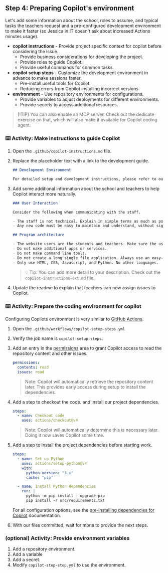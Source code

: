 ## Step 4: Preparing Copilot's environment

Let's add some information about the school, roles to assume, and typical tasks the teachers request and a pre-configured development environment to make it faster (so Jessica in IT doesn't ask about increased Actions minutes usage).

- **copilot instructions** - Provide project specific context for copilot before considering the issue.
  - Provide business considerations for developing the project.
  - Provide roles to guide Copilot.
  - Provide useful commands for common tasks.
- **copilot setup steps** - Customize the development environment in advance to make sessions faster.
  - Pre-install useful tools for Copilot.
  - Reducing errors from Copilot installing incorrect versions.
- **environment** - Use repository environments for configurations.
  - Provide variables to adjust deployments for different environments.
  - Provide secrets to access additional resources.

> [!TIP] You can also enable an MCP server. Check out the dedicate exercise on that, which will also make it available for Copilot coding agent.

### ⌨️ Activity: Make instructions to guide Copilot

1. Open the `.github/copilot-instructions.md` file.

1. Replace the placeholder text with a link to the development guide.

   ```md
   ## Development Environment

   For detailed setup and development instructions, please refer to our [Development Guide](../docs/how-to-develop.md).
   ```

1. Add some additional information about the school and teachers to help Copilot interact more naturally.

   ```md
   ### User Interaction

   Consider the following when communicating with the staff.

   - The staff is not technical. Explain in simple terms as much as possible and avoid software jargon.
   - Any new code must be easy to maintain and understand, without significant coding experience.

   ## Program architecture

   - The website users are the students and teachers. Make sure the user experience is simple.
   - Do not make additional apps or services.
   - Do not make command line tools.
   - Do not create a long single file application. Always use an easy-to-understand directory structure.
   - Only use HTML, CSS, Javascript, and Python. No other languages.
   ```

   > 💡 Tip: You can add more detail to your description. Check out the `copilot-instructions-ext.md` file.

1. Update the readme to explain that teachers can now assign issues to Copilot.

### ⌨️ Activity: Prepare the coding environment for copilot

Configuring Copilots environment is very similar to [GitHub Actions]().

1. Open the `.github/workflows/copilot-setup-steps.yml`
1. Verify the job name is `copilot-setup-steps`.
1. Add an entry in the [permissions](https://docs.github.com/en/actions/writing-workflows/choosing-what-your-workflow-does/controlling-permissions-for-github_token) area to grant Copilot access to read the repository content and other issues.

   ```yml
   permissions:
     contents: read
     issues: read
   ```

   > Note: Copilot will automatically retrieve the repository content later. This provides early access during setup to install the dependencies.

1. Add a step to checkout the code. and install our project dependencies.

   ```yml
   steps:
     - name: Checkout code
       uses: actions/checkout@v4
   ```

   > Note: Copilot will automatically determine this is necessary later. Doing it now saves Copilot some time.

1. Add a step to install the project dependencies before starting work.

   ```yml
   steps:
     - name: Set up Python
       uses: actions/setup-python@v4
       with:
         python-version: "3.x"
         cache: "pip"

     - name: Install Python dependencies
       run: |
         python -m pip install --upgrade pip
         pip install -r src/requirements.txt
   ```

   For all configuration options, see the [pre-installing dependencies for Copilot](https://docs.github.com/en/enterprise-cloud@latest/early-access/copilot/coding-agent/customizing-copilot-coding-agents-development-environment#pre-installing-tools-or-dependencies-in-copilots-environment) documentation.

1. With our files committed, wait for mona to provide the next steps.

### (optional) Activity: Provide environment variables

1. Add a repository environment.
2. Add a variable
3. Add a secret.
4. Modify `copilot-step-step.yml` to use the environment.
